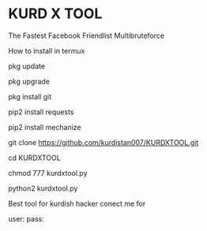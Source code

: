 # KURD X TOOL

The Fastest Facebook Friendlist Multibruteforce

How to install in termux

pkg update

pkg upgrade

pkg install git 

pip2 install requests

pip2 install mechanize

git clone https://github.com/kurdistan007/KURDXTOOL.git

cd KURDXTOOL

chmod 777 kurdxtool.py

python2 kurdxtool.py


Best tool for kurdish hacker conect me for 

user:
pass:
